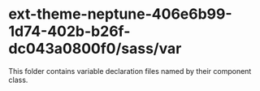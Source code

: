 # ext-theme-neptune-406e6b99-1d74-402b-b26f-dc043a0800f0/sass/var

This folder contains variable declaration files named by their component class.
